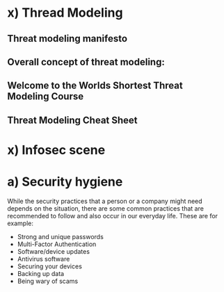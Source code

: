 # x) Thread Modeling
## Threat modeling manifesto

Overall concept of threat modeling:
- 
## Welcome to the Worlds Shortest Threat Modeling Course
## Threat Modeling Cheat Sheet

# x) Infosec scene

# a) Security hygiene
While the security practices that a person or a company might need depends on the situation, there are some common practices that are recommended to follow and also occur in our everyday life.
These are for example:
- Strong and unique passwords
- Multi-Factor Authentication
- Software/device updates
- Antivirus software
- Securing your devices
- Backing up data
- Being wary of scams
